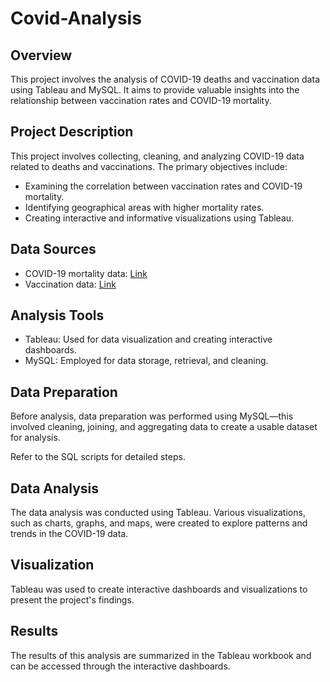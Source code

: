 # Covid-Analysis




## Overview
This project involves the analysis of COVID-19 deaths and vaccination data using Tableau and MySQL. It aims to provide valuable insights into the relationship between vaccination rates and COVID-19 mortality.

## Project Description
This project involves collecting, cleaning, and analyzing COVID-19 data related to deaths and vaccinations. The primary objectives include:

- Examining the correlation between vaccination rates and COVID-19 mortality.
- Identifying geographical areas with higher mortality rates.
- Creating interactive and informative visualizations using Tableau.

## Data Sources
- COVID-19 mortality data: [Link](https://ourworldindata.org/covid-deaths)
- Vaccination data: [Link](https://ourworldindata.org/covid-vaccinations)

## Analysis Tools
- Tableau: Used for data visualization and creating interactive dashboards.
- MySQL: Employed for data storage, retrieval, and cleaning.

## Data Preparation
Before analysis, data preparation was performed using MySQL—this involved cleaning, joining, and aggregating data to create a usable dataset for analysis.

Refer to the SQL scripts for detailed steps.

## Data Analysis
The data analysis was conducted using Tableau. Various visualizations, such as charts, graphs, and maps, were created to explore patterns and trends in the COVID-19 data.

## Visualization
Tableau was used to create interactive dashboards and visualizations to present the project's findings.

## Results
The results of this analysis are summarized in the Tableau workbook and can be accessed through the interactive dashboards.


